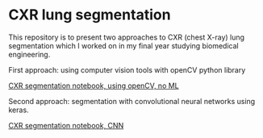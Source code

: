 # CXR lung segmentation
This repository is to present two approaches to CXR (chest X-ray) lung segmentation which I worked on in my final year studying biomedical engineering. 

First approach: using computer vision tools with openCV python library

[CXR segmentation notebook, using openCV, no ML](https://nbviewer.jupyter.org/github/ilaiw/CXR-lung-segmentation/blob/master/CXR-seg-openCV.ipynb)

Second approach: segmentation with convolutional neural networks using keras.

[CXR segmentation notebook, CNN](https://nbviewer.jupyter.org/github/ilaiw/CXR-lung-segmentation/blob/master/CXR-seg-CNN.ipynb)
